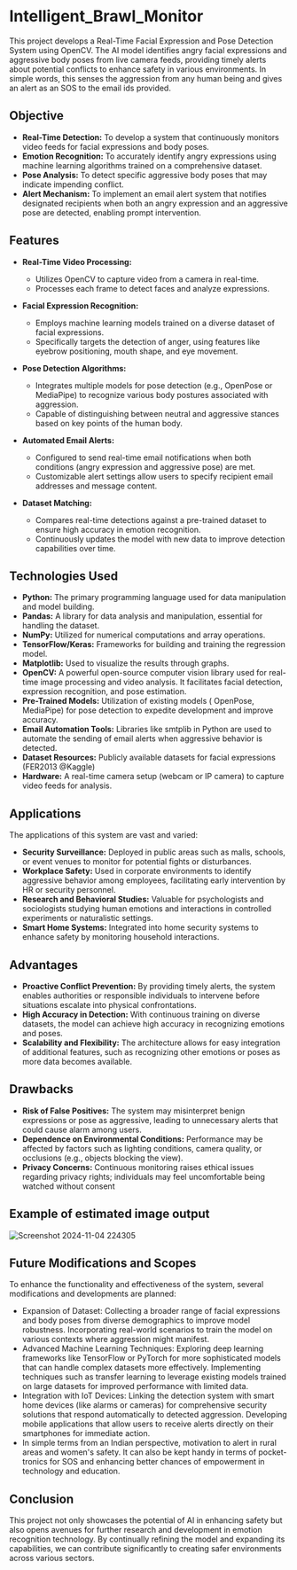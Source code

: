 # Intelligent_Brawl_Monitor
This project develops a Real-Time Facial Expression and Pose Detection System using OpenCV. The AI model identifies angry facial expressions and aggressive body poses from live camera feeds, providing timely alerts about potential conflicts to enhance safety in various environments. In simple words, this senses the aggression from any human being and gives an alert as an SOS to the email ids provided. 

## Objective


- **Real-Time Detection:**
  To develop a system that continuously monitors video feeds for   facial expressions and body poses.
- **Emotion Recognition:** To accurately identify angry expressions using machine learning algorithms trained on a comprehensive dataset.
- **Pose Analysis:** To detect specific aggressive body poses that may indicate impending conflict.
- **Alert Mechanism:** To implement an email alert system that notifies designated recipients when both an angry expression and an aggressive pose are detected, enabling prompt intervention.

## Features

- **Real-Time Video Processing:**

  - Utilizes OpenCV to capture video from a camera in real-time.
  - Processes each frame to detect faces and analyze expressions.
- **Facial Expression Recognition:**
  - Employs machine learning models trained on a diverse dataset of facial expressions.
  - Specifically targets the detection of anger, using features like eyebrow positioning, mouth shape, and eye movement.
- **Pose Detection Algorithms:**
  - Integrates multiple models for pose detection (e.g., OpenPose or MediaPipe) to recognize various body postures associated with aggression.
  - Capable of distinguishing between neutral and aggressive stances based on key points of the human body.
- **Automated Email Alerts:**
  - Configured to send real-time email notifications when both conditions (angry expression and aggressive pose) are met.
  - Customizable alert settings allow users to specify recipient email addresses and message content.
- **Dataset Matching:**
  - Compares real-time detections against a pre-trained dataset to ensure high accuracy in emotion recognition.
  - Continuously updates the model with new data to improve detection capabilities over time.
## Technologies Used
- **Python:** The primary programming language used for data manipulation and model building.
- **Pandas:** A library for data analysis and manipulation, essential for handling the dataset.
- **NumPy:** Utilized for numerical computations and array operations.
- **TensorFlow/Keras:** Frameworks for building and training the regression model.
- **Matplotlib:** Used to visualize the results through graphs.
- **OpenCV:** A powerful open-source computer vision library used for real-time image processing and video analysis. It facilitates facial detection, expression recognition, and pose estimation.
- **Pre-Trained Models:** Utilization of existing models ( OpenPose, MediaPipe) for pose detection to expedite development and improve accuracy.
- **Email Automation Tools:** Libraries like smtplib in Python are used to automate the sending of email alerts when aggressive behavior is detected.
- **Dataset Resources:** Publicly available datasets for facial expressions (FER2013 @Kaggle)
- **Hardware:** A real-time camera setup (webcam or IP camera) to capture video feeds for analysis.



## Applications

The applications of this system are vast and varied:
- **Security Surveillance:** Deployed in public areas such as malls, schools, or event venues to monitor for potential fights or disturbances.
- **Workplace Safety:** Used in corporate environments to identify aggressive behavior among employees, facilitating early intervention by HR or security personnel.
- **Research and Behavioral Studies:** Valuable for psychologists and sociologists studying human emotions and interactions in controlled experiments or naturalistic settings.
- **Smart Home Systems:** Integrated into home security systems to enhance safety by monitoring household interactions.
## Advantages
- **Proactive Conflict Prevention:** By providing timely alerts, the system enables authorities or responsible individuals to intervene before situations escalate into physical confrontations.
- **High Accuracy in Detection:** With continuous training on diverse datasets, the model can achieve high accuracy in recognizing emotions and poses.
- **Scalability and Flexibility:** The architecture allows for easy integration of additional features, such as recognizing other emotions or poses as more data becomes available.
## Drawbacks
- **Risk of False Positives:** The system may misinterpret benign expressions or pose as aggressive, leading to unnecessary alerts that could cause alarm among users.
- **Dependence on Environmental Conditions:** Performance may be affected by factors such as lighting conditions, camera quality, or occlusions (e.g., objects blocking the view).
- **Privacy Concerns:** Continuous monitoring raises ethical issues regarding privacy rights; individuals may feel uncomfortable being watched without consent
## Example of estimated image output
![Screenshot 2024-11-04 224305](https://github.com/user-attachments/assets/b4d8d72f-41cd-4fc4-a560-6f9adfc0ccfa)





## Future Modifications and Scopes
To enhance the functionality and effectiveness of the system, several modifications and developments are planned:
- Expansion of Dataset:
Collecting a broader range of facial expressions and body poses from diverse demographics to improve model robustness.
Incorporating real-world scenarios to train the model on various contexts where aggression might manifest.
- Advanced Machine Learning Techniques:
Exploring deep learning frameworks like TensorFlow or PyTorch for more sophisticated models that can handle complex datasets more effectively.
Implementing techniques such as transfer learning to leverage existing models trained on large datasets for improved performance with limited data.
- Integration with IoT Devices:
Linking the detection system with smart home devices (like alarms or cameras) for comprehensive security solutions that respond automatically to detected aggression.
Developing mobile applications that allow users to receive alerts directly on their smartphones for immediate action.
- In simple terms from an Indian perspective, motivation to alert in rural areas and women's safety. It can also be kept handy in terms of pocket-tronics for SOS and enhancing better chances of empowerment in technology and education.

## Conclusion
This project not only showcases the potential of AI in enhancing safety but also opens avenues for further research and development in emotion recognition technology. By continually refining the model and expanding its capabilities, we can contribute significantly to creating safer environments across various sectors.


